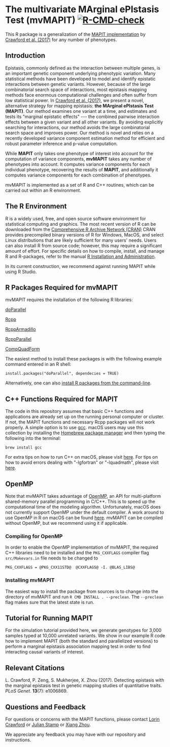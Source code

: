 # The multivariate MArginal ePIstasis Test (mvMAPIT) [![R-CMD-check](https://github.com/lcrawlab/mvMAPIT/actions/workflows/check-standard.yaml/badge.svg)](https://github.com/lcrawlab/mvMAPIT/actions/workflows/check-standard.yaml)

This R package is a generalization of the [MAPIT implementation](https://github.com/lorinanthony/MAPIT) by [Crawford et al. (2017)](http://journals.plos.org/plosgenetics/article?id=10.1371/journal.pgen.1006869) for any number of phenotypes.

## Introduction
Epistasis, commonly defined as the interaction between multiple genes, is an important genetic component underlying phenotypic variation. Many statistical methods have been developed to model and identify epistatic interactions between genetic variants.
However, because of the large combinatorial search space of interactions, most epistasis mapping methods face enormous computational challenges and often suffer from low statistical power. In [Crawford et al. (2017)](http://journals.plos.org/plosgenetics/article?id=10.1371/journal.pgen.1006869), we present a novel, alternative strategy for mapping epistasis: **the MArginal ePIstasis Test (MAPIT)**.
Our method examines one variant at a time, and estimates and tests its "marginal epistatic effects" --- the combined pairwise interaction effects between a given variant and all other variants. By avoiding explicitly searching for interactions, our method avoids the large combinatorial search space and improves power.
Our method is novel and relies on a recently developed variance component estimation method for efficient and robust parameter inference and p-value computation.

While **MAPIT** only takes one phenotype of interest into account for the computation of variance components, **mvMAPIT** takes any number of phenotypes into account. It computes variance components for each individual phenotype, recovering the results of **MAPIT**, and additionally it computes variance components for each combination of phenotypes.

mvMAPIT is implemented as a set of R and C++ routines, which can be carried out within an R environment.


## The R Environment
R is a widely used, free, and open source software environment for statistical computing and graphics. The most recent version of R can be downloaded from the
[Comprehensive R Archive Network (CRAN)](http://cran.r-project.org/)
CRAN provides precompiled binary versions of R for Windows, MacOS, and select Linux distributions that are likely sufficient for many users' needs.  Users can also install R from source code;  however, this may require a significant amount of effort.
For specific details on how to compile, install, and manage R and R-packages, refer to the manual [R Installation and Administration](http://cran.r-project.org/doc/manuals/r-release/R-admin.html).

In its current construction, we recommend against running MAPIT while using R Studio.

## R Packages Required for mvMAPIT
mvMAPIT requires the installation of the following R libraries:

[doParallel](https://cran.r-project.org/web/packages/doParallel/index.html)

[Rcpp](https://cran.r-project.org/web/packages/Rcpp/index.html)

[RcppArmadillo](https://cran.r-project.org/web/packages/RcppArmadillo/index.html)

[RcppParallel](https://cran.r-project.org/web/packages/RcppParallel/index.html)

[CompQuadForm](https://cran.r-project.org/web/packages/CompQuadForm/index.html)

The easiest method to install these packages is with the following example command entered in an R shell:

    install.packages("doParallel", dependecies = TRUE)

Alternatively, one can also [install R packages from the command-line](http://cran.r-project.org/doc/manuals/r-release/R-admin.html#Installing-packages).

## C++ Functions Required for MAPIT
The code in this repository assumes that basic C++ functions and applications are already set up on the running personal computer or cluster. If not, the MAPIT functions and necessary Rcpp packages will not work properly.
A simple option is to use [gcc](https://gcc.gnu.org/). macOS users may use this collection by installing the [Homebrew package manager](http://brew.sh/index.html) and then typing the following into the terminal:

    brew install gcc

For extra tips on how to run C++ on macOS, please visit [here](http://seananderson.ca/2013/11/18/rcpp-mavericks.html). For tips on how to avoid errors dealing with "-lgfortran" or "-lquadmath", please visit [here](http://thecoatlessprofessor.com/programming/rcpp-rcpparmadillo-and-os-x-mavericks-lgfortran-and-lquadmath-error/).

## OpenMP

Note that mvMAPIT takes advantage of [OpenMP](http://openmp.org/wp/), an API for multi-platform shared-memory parallel programming in C/C++. This is to speed up the computational time of the modeling algorithm. Unfortunately, macOS does not currently support OpenMP under the default compiler.
A work around to use OpenMP in R on macOS can be found [here](http://thecoatlessprofessor.com/programming/openmp-in-r-on-os-x/). mvMAPIT can be compiled without OpenMP, but we recommend using it if applicable.

### Compiling for OpenMP
In order to enable the OpenMP implementation of mvMAPIT, the required C++ libraries need to be installed and the `PKG_CXXFLAGS` compiler flag `src/Makevars.in` file needs to be changed to

    PKG_CXXFLAGS = @PKG_CXX11STD@  @CXXFLAGS@ -I. @BLAS_LIBS@

### Installing mvMAPIT
The easiest way to install the package from sources is to change into the directory of mvMAPIT and run `R CMD INSTALL . --preclean`. The `--preclean` flag makes sure that the latest state is run.

## Tutorial for Running MAPIT
For the simulation tutorial provided here, we generate genotypes for 3,000 samples typed at 10,000 unrelated variants. We show in our example R code how to implement MAPIT (both the standard and parallelized versions) to perform a marginal epistasis association mapping test in order to find interacting causal variants of interest.

## Relevant Citations
L. Crawford, P. Zeng, S. Mukherjee, X. Zhou (2017). Detecting epistasis with the marginal epistasis test in genetic mapping studies of quantitative traits. *PLoS Genet*. **13**(7): e1006869.

## Questions and Feedback
For questions or concerns with the MAPIT functions, please contact
[Lorin Crawford](mailto:lorin_crawford@brown.edu) or
[Julian Stamp](mailto:julian_stamp@brown.edu) or
[Xiang Zhou](mailto:xzhousph@umich.edu).

We appreciate any feedback you may have with our repository and instructions.
